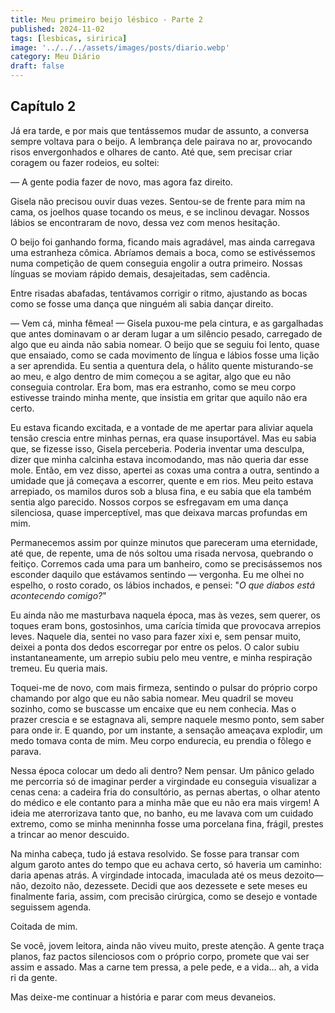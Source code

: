 ```yaml
---
title: Meu primeiro beijo lésbico - Parte 2
published: 2024-11-02
tags: [lesbicas, siririca]
image: '../../../assets/images/posts/diario.webp'
category: Meu Diário
draft: false
---
```


## Capítulo 2   

Já era tarde, e por mais que tentássemos mudar de assunto, a conversa sempre voltava para o beijo. A lembrança dele pairava no ar, provocando risos envergonhados e olhares de canto. Até que, sem precisar criar coragem ou fazer rodeios, eu soltei:

— A gente podia fazer de novo, mas agora faz direito.

Gisela não precisou ouvir duas vezes. Sentou-se de frente para mim na cama, os joelhos quase tocando os meus, e se inclinou devagar. Nossos lábios se encontraram de novo, dessa vez com menos hesitação.

O beijo foi ganhando forma, ficando mais agradável, mas ainda carregava uma estranheza cômica. Abríamos demais a boca, como se estivéssemos numa competição de quem conseguia engolir a outra primeiro. Nossas línguas se moviam rápido demais, desajeitadas, sem cadência.

Entre risadas abafadas, tentávamos corrigir o ritmo, ajustando as bocas como se fosse uma dança que ninguém ali sabia dançar direito.

— Vem cá, minha fêmea! — Gisela puxou-me pela cintura, e as gargalhadas que antes dominavam o ar deram lugar a um silêncio pesado, carregado de algo que eu ainda não sabia nomear. O beijo que se seguiu foi lento, quase que ensaiado, como se cada movimento de língua e lábios fosse uma lição a ser aprendida. Eu sentia a quentura dela, o hálito quente misturando-se ao meu, e algo dentro de mim começou a se agitar, algo que eu não conseguia controlar. Era bom, mas era estranho, como se meu corpo estivesse traindo minha mente, que insistia em gritar que aquilo não era certo.

Eu estava ficando excitada, e a vontade de me apertar para aliviar aquela tensão crescia entre minhas pernas, era quase insuportável. Mas eu sabia que, se fizesse isso, Gisela perceberia. Poderia inventar uma desculpa, dizer que minha calcinha estava incomodando, mas não queria dar esse mole. Então, em vez disso, apertei as coxas uma contra a outra, sentindo a umidade que já começava a escorrer, quente e em rios. Meu peito estava arrepiado, os mamilos duros sob a blusa fina, e eu sabia que ela também sentia algo parecido. Nossos corpos se esfregavam em uma dança silenciosa, quase imperceptível, mas que deixava marcas profundas em mim.

Permanecemos assim por quinze minutos que pareceram uma eternidade, até que, de repente, uma de nós soltou uma risada nervosa, quebrando o feitiço. Corremos cada uma para um banheiro, como se precisássemos nos esconder daquilo que estávamos sentindo — vergonha. Eu me olhei no espelho, o rosto corado, os lábios inchados, e pensei: "_O que diabos está acontecendo comigo?_"

Eu ainda não me masturbava naquela época, mas às vezes, sem querer, os toques eram bons, gostosinhos, uma carícia tímida que provocava arrepios leves. Naquele dia, sentei no vaso para fazer xixi e, sem pensar muito, deixei a ponta dos dedos escorregar por entre os pelos. O calor subiu instantaneamente, um arrepio subiu pelo meu ventre, e minha respiração tremeu. Eu queria mais.

Toquei-me de novo, com mais firmeza, sentindo o pulsar do próprio corpo chamando por algo que eu não sabia nomear. Meu quadril se moveu sozinho, como se buscasse um encaixe que eu nem conhecia. Mas o prazer crescia e se estagnava ali, sempre naquele mesmo ponto, sem saber para onde ir. E quando, por um instante, a sensação ameaçava explodir, um medo tomava conta de mim. Meu corpo endurecia, eu prendia o fôlego e parava.

Nessa época colocar um dedo ali dentro? Nem pensar. Um pânico gelado me percorria só de imaginar perder a virgindade eu conseguia visualizar a cenas cena: a cadeira fria do consultório, as pernas abertas, o olhar atento do médico e ele contanto para a minha mãe que eu não era mais virgem! A ideia me aterrorizava tanto que, no banho, eu me lavava com um cuidado extremo, como se minha meninnha fosse uma porcelana fina, frágil, prestes a trincar ao menor descuido.

Na minha cabeça, tudo já estava resolvido. Se fosse para transar com algum garoto antes do tempo que eu achava certo, só haveria um caminho: daria apenas atrás. A virgindade intocada, imaculada até os meus dezoito—não, dezoito não, dezessete. Decidi que aos dezessete e sete meses eu finalmente faria, assim, com precisão cirúrgica, como se desejo e vontade seguissem agenda.

Coitada de mim.

Se você, jovem leitora, ainda não viveu muito, preste atenção. A gente traça planos, faz pactos silenciosos com o próprio corpo, promete que vai ser assim e assado. Mas a carne tem pressa, a pele pede, e a vida… ah, a vida ri da gente.

Mas deixe-me continuar a história e parar com meus devaneios.